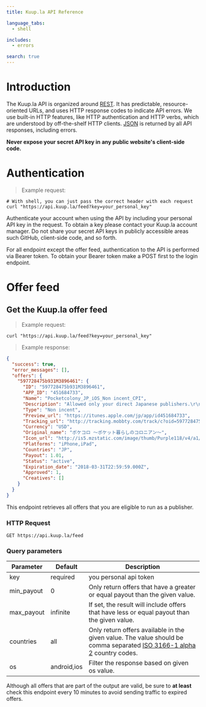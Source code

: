 ```yaml
---
title: Kuup.la API Reference

language_tabs:
  - shell

includes:
  - errors

search: true
---
```


# Introduction

The Kuup.la API is organized around [REST](http://en.wikipedia.org/wiki/Representational_State_Transfer). It has predictable, resource-oriented URLs, and uses HTTP response codes to indicate API errors. We use built-in HTTP features, like HTTP authentication and HTTP verbs, which are understood by off-the-shelf HTTP clients. [JSON](http://www.json.org/) is returned by all API responses, including errors.

**Never expose your secret API key in any public website's client-side code.**

# Authentication

> Example request:

```shell
# With shell, you can just pass the correct header with each request
curl "https://api.kuup.la/feed?key=your_personal_key"
```

Authenticate your account when using the API by including your personal API key in the request. To obtain a key please contact your Kuup.la account manager. Do not share your secret API keys in publicly accessible areas such GitHub, client-side code, and so forth.

For all endpoint except the offer feed, authentication to the API is performed via Bearer token. To obtain your Bearer token make a POST first to the login endpoint.

# Offer feed

## Get the Kuup.la offer feed

>Example request:

```shell
curl "https://api.kuup.la/feed?key=your_personal_key"
```

>Example response:

```json
{
  "success": true,
  "error_messages": [],
  "offers": {
    "597728475b931M3896461": {
      "ID": "597728475b931M3896461",
      "APP_ID": "451684733",
      "Name": "Pocketcolony_JP_iOS_Non incent_CPI",
      "Description": "Allowed only your direct Japanese publishers.\r\nPlease don`t use the publishers which may happen large amount of clicks.\r\n \r\nHard KPI: RR>25$\r\nless won't be paid\r\n\r\n",
      "Type": "Non incent",
      "Preview_url": "https://itunes.apple.com/jp/app/id451684733",
      "Tracking_url": "http://tracking.mobbty.com/track/c?oid=597728475b931M3896461&pid=12345&cid={your_click_macro}&sid={your_source_macro}",
      "Currency": "USD",
      "Original_name": "ポケコロ 〜ポケット暮らしのコロニアン〜",
      "Icon_url": "http://is5.mzstatic.com/image/thumb/Purple118/v4/a1/0f/1c/a10f1c51-d491-022e-9318-fcfd85502ecb/source/60x60bb.jpg",
      "Platforms": "iPhone,iPad",
      "Countries": "JP",
      "Payout": 1.01,
      "Status": "active",
      "Expiration_date": "2018-03-31T22:59:59.000Z",
      "Approved": 1,
      "Creatives": []
    }
  }
}
```

This endpoint retrieves all offers that you are eligible to run as a publisher.

### HTTP Request

`GET https://api.kuup.la/feed`

### Query parameters

Parameter | Default | Description
--------- | ------- | -----------
key | required | you personal api token
min_payout | 0 | Only return offers that have a greater or equal payout than the given value.
max_payout | infinite | If set, the result will include offers that have less or equal payout than the given value.
countries | all | Only return offers available in the given value. The value should be comma separated [ISO 3166-1 alpha 2](https://en.wikipedia.org/wiki/ISO_3166-1_alpha-2) country codes.
os | android,ios | Filter the response based on given os value.

<aside class="warning">
Although all offers that are part of the output are valid, be sure to <strong>at least</strong> check this endpoint every 10 minutes to avoid sending traffic to expired offers.
</aside>
